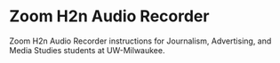 # Zoom H2n Audio Recorder

Zoom H2n Audio Recorder instructions for Journalism, Advertising, and Media Studies students at UW-Milwaukee.
